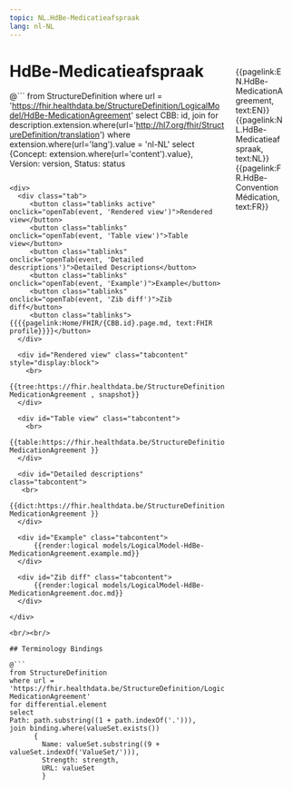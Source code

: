 ```yaml
---
topic: NL.HdBe-Medicatieafspraak
lang: nl-NL
---
```


<div style="float:right;width:85px;padding:10px;margin:10">
<p>{{pagelink:EN.HdBe-MedicationAgreement, text:EN}}  {{pagelink:NL.HdBe-Medicatieafspraak, text:NL}}  {{pagelink:FR.HdBe-ConventionMédication, text:FR}}<p>
</div>

# HdBe-Medicatieafspraak



@```
from StructureDefinition
where url = 'https://fhir.healthdata.be/StructureDefinition/LogicalModel/HdBe-MedicationAgreement'
select 
CBB: id,
join for description.extension.where(url='http://hl7.org/fhir/StructureDefinition/translation') where extension.where(url='lang').value = 'nl-NL' select {Concept: extension.where(url='content').value}, 
Version: version,
Status: status
```

<div>
  <div class="tab">
     <button class="tablinks active" onclick="openTab(event, 'Rendered view')">Rendered view</button>
     <button class="tablinks" onclick="openTab(event, 'Table view')">Table view</button>
     <button class="tablinks" onclick="openTab(event, 'Detailed descriptions')">Detailed Descriptions</button>
     <button class="tablinks" onclick="openTab(event, 'Example')">Example</button>
     <button class="tablinks" onclick="openTab(event, 'Zib diff')">Zib diff</button>
     <button class="tablinks">{{{{pagelink:Home/FHIR/{CBB.id}.page.md, text:FHIR profile}}}}</button>
  </div>

  <div id="Rendered view" class="tabcontent" style="display:block">
    <br>
      {{tree:https://fhir.healthdata.be/StructureDefinition/LogicalModel/HdBe-MedicationAgreement , snapshot}}
  </div>

  <div id="Table view" class="tabcontent">
    <br>
      {{table:https://fhir.healthdata.be/StructureDefinition/LogicalModel/HdBe-MedicationAgreement }}
  </div>

  <div id="Detailed descriptions" class="tabcontent">
   <br>
      {{dict:https://fhir.healthdata.be/StructureDefinition/LogicalModel/HdBe-MedicationAgreement }}
  </div>

  <div id="Example" class="tabcontent">
      {{render:logical models/LogicalModel-HdBe-MedicationAgreement.example.md}}
  </div>

  <div id="Zib diff" class="tabcontent">
      {{render:logical models/LogicalModel-HdBe-MedicationAgreement.doc.md}}
  </div>

</div>

<br/><br/> 

## Terminology Bindings

@```
from StructureDefinition
where url = 'https://fhir.healthdata.be/StructureDefinition/LogicalModel/HdBe-MedicationAgreement'
for differential.element
select
Path: path.substring((1 + path.indexOf('.'))),
join binding.where(valueSet.exists())
      { 
        Name: valueSet.substring((9 + valueSet.indexOf('ValueSet/'))),
        Strength: strength,
        URL: valueSet
        }
```  
